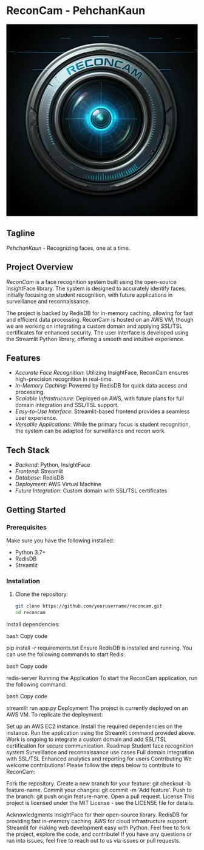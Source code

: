 # ReconCam - PehchanKaun

![ReconCam Logo](logo.jpg)

## Tagline
*PehchanKaun* - Recognizing faces, one at a time.

## Project Overview

*ReconCam* is a face recognition system built using the open-source InsightFace library. The system is designed to accurately identify faces, initially focusing on student recognition, with future applications in surveillance and reconnaissance.

The project is backed by RedisDB for in-memory caching, allowing for fast and efficient data processing. ReconCam is hosted on an AWS VM, though we are working on integrating a custom domain and applying SSL/TSL certificates for enhanced security. The user interface is developed using the Streamlit Python library, offering a smooth and intuitive experience.

## Features

- *Accurate Face Recognition*: Utilizing InsightFace, ReconCam ensures high-precision recognition in real-time.
- *In-Memory Caching*: Powered by RedisDB for quick data access and processing.
- *Scalable Infrastructure*: Deployed on AWS, with future plans for full domain integration and SSL/TSL support.
- *Easy-to-Use Interface*: Streamlit-based frontend provides a seamless user experience.
- *Versatile Applications*: While the primary focus is student recognition, the system can be adapted for surveillance and recon work.

## Tech Stack

- *Backend*: Python, InsightFace
- *Frontend*: Streamlit
- *Database*: RedisDB
- *Deployment*: AWS Virtual Machine
- *Future Integration*: Custom domain with SSL/TSL certificates

## Getting Started

### Prerequisites

Make sure you have the following installed:

- Python 3.7+
- RedisDB
- Streamlit

### Installation

1. Clone the repository:

   ```bash
   git clone https://github.com/yourusername/reconcam.git
   cd reconcam
Install dependencies:

bash
Copy code

pip install -r requirements.txt
Ensure RedisDB is installed and running. You can use the following commands to start Redis:

bash
Copy code

redis-server
Running the Application
To start the ReconCam application, run the following command:

bash
Copy code

streamlit run app.py
Deployment
The project is currently deployed on an AWS VM. To replicate the deployment:

Set up an AWS EC2 instance.
Install the required dependencies on the instance.
Run the application using the Streamlit command provided above.
Work is ongoing to integrate a custom domain and add SSL/TSL certification for secure communication.
Roadmap
 Student face recognition system
 Surveillance and reconnaissance use cases
 Full domain integration with SSL/TSL
 Enhanced analytics and reporting for users
Contributing
We welcome contributions! Please follow the steps below to contribute to ReconCam:

Fork the repository.
Create a new branch for your feature: git checkout -b feature-name.
Commit your changes: git commit -m 'Add feature'.
Push to the branch: git push origin feature-name.
Open a pull request.
License
This project is licensed under the MIT License - see the LICENSE file for details.

Acknowledgments
InsightFace for their open-source library.
RedisDB for providing fast in-memory caching.
AWS for cloud infrastructure support.
Streamlit for making web development easy with Python.
Feel free to fork the project, explore the code, and contribute! If you have any questions or run into issues, feel free to reach out to us via issues or pull requests.
